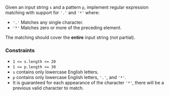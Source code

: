 Given an input string `s` and a pattern `p`, 
implement regular expression matching with support for `'.'` 
and `'*'` where:

* `'.'` Matches any single character.
* `'*'` Matches zero or more of the preceding element.

The matching should cover the **entire** input string (not partial).

### Constraints
* ` 1 <= s.length <= 20 `
* ` 1 <= p.length <= 30 `
* `s` contains only lowercase English letters.
* `p` contains only lowercase English letters, `'.'`, and `'*'`.
* It is guaranteed for each appearance of the character `'*'`, there will be a previous valid character to match.